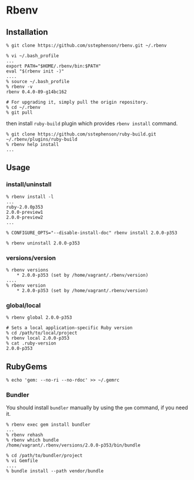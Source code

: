 # Rbenv

## Installation

    % git clone https://github.com/sstephenson/rbenv.git ~/.rbenv

    % vi ~/.bash_profile
    ...
    export PATH="$HOME/.rbenv/bin:$PATH"
    eval "$(rbenv init -)"
    ....
    % source ~/.bash_profile
    % rbenv -v
    rbenv 0.4.0-89-g14bc162

    # For upgrading it, simply pull the origin repository.
    % cd ~/.rbenv
    % git pull

then install `ruby-build` plugin which provides `rbenv install` command.

    % git clone https://github.com/sstephenson/ruby-build.git ~/.rbenv/plugins/ruby-build
    % rbenv help install
    ...


## Usage

### install/uninstall

    % rbenv install -l
    ...
    ruby-2.0.0p353
    2.0.0-preview1
    2.0.0-preview2
    ...

    % CONFIGURE_OPTS="--disable-install-doc" rbenv install 2.0.0-p353

    % rbenv uninstall 2.0.0-p353


### versions/version

    % rbenv versions
        * 2.0.0-p353 (set by /home/vagrant/.rbenv/version)
    ....
    % rbenv version
        * 2.0.0-p353 (set by /home/vagrant/.rbenv/version)


### global/local

    % rbenv global 2.0.0-p353

    # Sets a local application-specific Ruby version
    % cd /path/to/local/project
    % rbenv local 2.0.0-p353
    % cat .ruby-version
    2.0.0-p353

## RubyGems

    % echo 'gem: --no-ri --no-rdoc' >> ~/.gemrc


### Bundler

You should install `bundler` manually by using the `gem` command, if you need it.

    % rbenv exec gem install bundler
    ...
    % rbenv rehash
    % rbenv which bundle
    /home/vagrant/.rbenv/versions/2.0.0-p353/bin/bundle

    % cd /path/to/bundler/project
    % vi Gemfile
    ....
    % bundle install --path vendor/bundle

